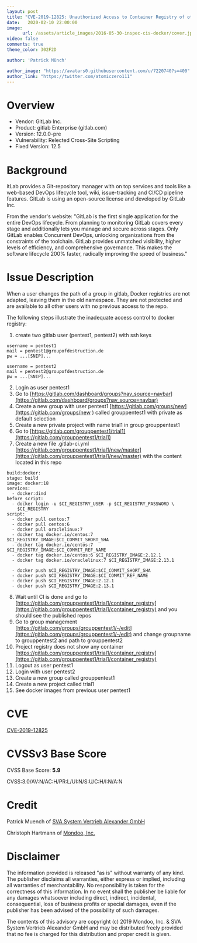 ```yaml
---
layout: post
title: "CVE-2019-12825: Unauthorized Access to Container Registry of other groups"
date:   2020-02-10 22:00:00
image:
      url: /assets/article_images/2016-05-30-inspec-cis-docker/cover.jpeg
video: false
comments: true
theme_color: 302F2D

author: 'Patrick Münch'

author_image: "https://avatars0.githubusercontent.com/u/7220740?s=400"
author_link: "https://twitter.com/atomiczero111"
---
```


# Overview

- Vendor: GitLab Inc.
- Product: gitlab Enterprise (gitlab.com)
- Version: 12.0.0-pre
- Vulnerability: Relected Cross-Site Scripting
- Fixed Version: 12.5

# Background

itLab provides a Git-repository manager with on top services and tools like a web-based DevOps lifecycle tool, wiki, issue-tracking and CI/CD pipeline features. GitLab is using an open-source license and developed by GitLab Inc.

From the vendor's website:
"GitLab is the first single application for the entire DevOps lifecycle. From planning to monitoring GitLab covers every stage and additionally lets you manage and secure across stages. Only GitLab enables Concurrent DevOps, unlocking organizations from the constraints of the toolchain. GitLab provides unmatched visibility, higher levels of efficiency, and comprehensive governance. This makes the software lifecycle 200% faster, radically improving the speed of business."

# Issue Description

When a user changes the path of a group in gitlab, Docker registries are not adapted, leaving them in the old namespace. They are not protected and are available to all other users with no previous access to the repo.

The following steps illustrate the inadequate access control to docker registry:

1. create two gitlab user (pentest1, pentest2) with ssh keys

~~~ text    
username = pentest1
mail = pentest1@groupofdestruction.de
pw = ...[SNIP]...

username = pentest2
mail = pentest2@groupofdestruction.de
pw = ...[SNIP]...
~~~

2. Login as user pentest1
3. Go to [https://gitlab.com/dashboard/groups?nav_source=navbar](https://gitlab.com/dashboard/groups?nav_source=navbar)
4. Create a new group with user pentest1 [https://gitlab.com/groups/new](https://gitlab.com/groups/new ) called grouppentest1 with private as default selection
5. Create a new private project with name trial1 in group grouppentest1
6. Go to [https://gitlab.com/grouppentest1/trial1](https://gitlab.com/grouppentest1/trial1)
7. Create a new file .gitlab-ci.yml [https://gitlab.com/grouppentest1/trial1/new/master](https://gitlab.com/grouppentest1/trial1/new/master) with the content located in this repo

~~~ text
build:docker:
stage: build
image: docker:18
services:
  - docker:dind
before_script:
  - docker login -u $CI_REGISTRY_USER -p $CI_REGISTRY_PASSWORD \
    $CI_REGISTRY
script:
  - docker pull centos:7
  - docker pull centos:6
  - docker pull oraclelinux:7
  - docker tag docker.io/centos:7 $CI_REGISTRY_IMAGE:$CI_COMMIT_SHORT_SHA
  - docker tag docker.io/centos:7 $CI_REGISTRY_IMAGE:$CI_COMMIT_REF_NAME
  - docker tag docker.io/centos:6 $CI_REGISTRY_IMAGE:2.12.1
  - docker tag docker.io/oraclelinux:7 $CI_REGISTRY_IMAGE:2.13.1

  - docker push $CI_REGISTRY_IMAGE:$CI_COMMIT_SHORT_SHA
  - docker push $CI_REGISTRY_IMAGE:$CI_COMMIT_REF_NAME
  - docker push $CI_REGISTRY_IMAGE:2.12.1
  - docker push $CI_REGISTRY_IMAGE:2.13.1
~~~

8. Wait until CI is done and go to [https://gitlab.com/grouppentest1/trial1/container_registry](https://gitlab.com/grouppentest1/trial1/container_registry) and you should see the published repos
9. Go to group management [https://gitlab.com/groups/grouppentest1/-/edit](https://gitlab.com/groups/grouppentest1/-/edit) and change groupname to grouppentest2 and path to grouppentest2
10. Project registry does not show any container [https://gitlab.com/grouppentest1/trial1/container_registry](https://gitlab.com/grouppentest1/trial1/container_registry)
11. Logout as user pentest1
12. Login with user pentest2
13. Create a new group called grouppentest1
14. Create a new project called trial1
15. See docker images from previous user pentest1

# CVE

[CVE-2019-12825](https://cve.mitre.org/cgi-bin/cvename.cgi?name=CVE-2019-12825)

# CVSSv3 Base Score

CVSS Base Score: __5.9__

CVSS:3.0/AV:N/AC:H/PR:L/UI:N/S:U/C:H/I:N/A:N

# Credit

Patrick Muench of [SVA System Vertrieb Alexander GmbH](https://www.sva.de)

Christoph Hartmann of [Mondoo, Inc.](https://mondoo.io/)

# Disclaimer

The information provided is released "as is" without warranty of any kind. The publisher disclaims all warranties, either express or implied, including all warranties of merchantability. No responsibility is taken for the correctness of this information. In no event shall the publisher be liable for any damages whatsoever including direct, indirect, incidental, consequential, loss of business profits or special damages, even if the publisher has been advised of the possibility of such damages.

The contents of this advisory are copyright (c) 2019 Mondoo, Inc. & SVA System Vertrieb Alexander GmbH and may be distributed freely provided that no fee is charged for this distribution and proper credit is given.